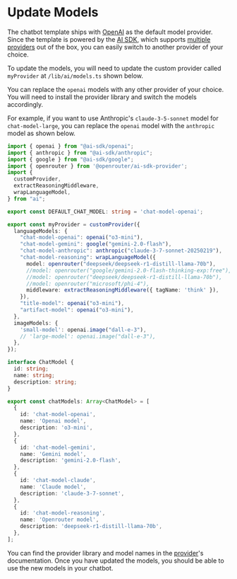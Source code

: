 # Update Models

The chatbot template ships with [OpenAI](https://sdk.vercel.ai/providers/ai-sdk-providers/openai) as the default model provider. Since the template is powered by the [AI SDK](https://sdk.vercel.ai), which supports [multiple providers](https://sdk.vercel.ai/providers/ai-sdk-providers) out of the box, you can easily switch to another provider of your choice.

To update the models, you will need to update the custom provider called `myProvider` at `/lib/ai/models.ts` shown below.

You can replace the `openai` models with any other provider of your choice. You will need to install the provider library and switch the models accordingly.

For example, if you want to use Anthropic's `claude-3-5-sonnet` model for `chat-model-large`, you can replace the `openai` model with the `anthropic` model as shown below.

```ts
import { openai } from "@ai-sdk/openai";
import { anthropic } from "@ai-sdk/anthropic";
import { google } from "@ai-sdk/google";
import { openrouter } from '@openrouter/ai-sdk-provider';
import {
  customProvider,
  extractReasoningMiddleware,
  wrapLanguageModel,
} from "ai";

export const DEFAULT_CHAT_MODEL: string = 'chat-model-openai';

export const myProvider = customProvider({
  languageModels: {
    "chat-model-openai": openai("o3-mini"),
    "chat-model-gemini": google("gemini-2.0-flash"),
    "chat-model-anthropic": anthropic("claude-3-7-sonnet-20250219"),
    "chat-model-reasoning": wrapLanguageModel({
      model: openrouter("deepseek/deepseek-r1-distill-llama-70b"),
      //model: openrouter("google/gemini-2.0-flash-thinking-exp:free"),
      //model: openrouter("deepseek/deepseek-r1-distill-llama-70b"),
      //model: openrouter("microsoft/phi-4"),
      middleware: extractReasoningMiddleware({ tagName: 'think' }),
    }),
    "title-model": openai("o3-mini"),
    "artifact-model": openai("o3-mini"),
  },
  imageModels: {
    'small-model': openai.image("dall-e-3"),
    // 'large-model': openai.image("dall-e-3"),
  },
});

interface ChatModel {
  id: string;
  name: string;
  description: string;
}

export const chatModels: Array<ChatModel> = [
  {
    id: 'chat-model-openai',
    name: 'Openai model',
    description: 'o3-mini',
  },
  {
    id: 'chat-model-gemini',
    name: 'Gemini model',
    description: 'gemini-2.0-flash',
  },
  {
    id: 'chat-model-claude',
    name: 'Claude model',
    description: 'claude-3-7-sonnet',
  },
  {
    id: 'chat-model-reasoning',
    name: 'Openrouter model',
    description: 'deepseek-r1-distill-llama-70b',
  },
];

```

You can find the provider library and model names in the [provider](https://sdk.vercel.ai/providers/ai-sdk-providers)'s documentation. Once you have updated the models, you should be able to use the new models in your chatbot.
